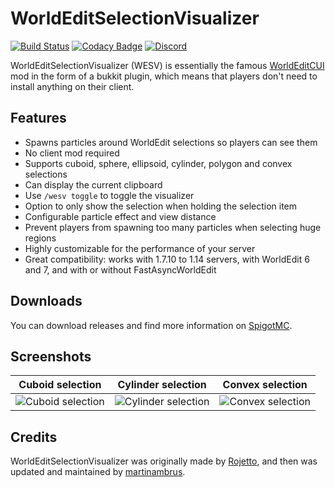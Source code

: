 # WorldEditSelectionVisualizer
[![Build Status](https://travis-ci.org/MrMicky-FR/WorldEditSelectionVisualizer.svg?branch=master)](https://travis-ci.org/MrMicky-FR/WorldEditSelectionVisualizer)
[![Codacy Badge](https://api.codacy.com/project/badge/Grade/a9fd5bd3cfa3443cac965a7c89ebbccb)](https://www.codacy.com/app/MrMicky-FR/WorldEditSelectionVisualizer)
[![Discord](https://img.shields.io/discord/390919659874156560.svg?colorB=7289da&label=discord&logo=discord&logoColor=white)](https://discord.gg/q9UwaBT)

WorldEditSelectionVisualizer (WESV) is essentially the famous [WorldEditCUI](http://www.minecraftforum.net/topic/2171206-172-worldeditcui/) mod in the form of a bukkit plugin, which means that players don't need to install anything on their client.

## Features

- Spawns particles around WorldEdit selections so players can see them
- No client mod required
- Supports cuboid, sphere, ellipsoid, cylinder, polygon and convex selections
- Can display the current clipboard
- Use `/wesv toggle` to toggle the visualizer
- Option to only show the selection when holding the selection item
- Configurable particle effect and view distance
- Prevent players from spawning too many particles when selecting huge regions
- Highly customizable for the performance of your server
- Great compatibility: works with 1.7.10 to 1.14 servers, with WorldEdit 6 and 7, and with or without FastAsyncWorldEdit

## Downloads

You can download releases and find more information on [SpigotMC](https://www.spigotmc.org/resources/worldeditselectionvisualizer.17311/).

## Screenshots

| Cuboid selection                                       | Cylinder selection                                     | Convex selection                                      |
| ------------------------------------------------------ | ------------------------------------------------------ | ----------------------------------------------------- |
| ![Cuboid selection](https://i.imgur.com/jGVVpgx.png)   | ![Cylinder selection](https://i.imgur.com/XLprNDA.png) | ![Convex selection](https://i.imgur.com/XKalgCn.png)  |

## Credits

WorldEditSelectionVisualizer was originally made by [Rojetto](https://dev.bukkit.org/projects/worldedit-selection-visualizer/),
and then was updated and maintained by [martinambrus](https://github.com/martinambrus/).
